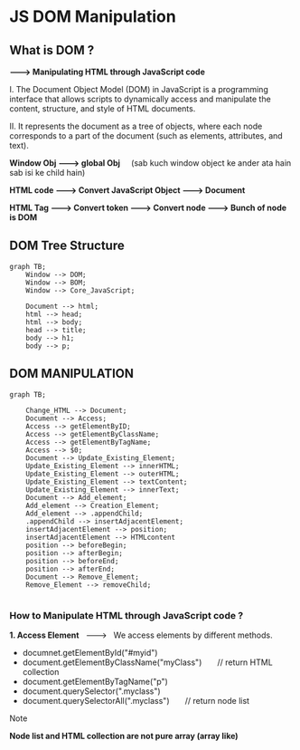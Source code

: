# JS DOM Manipulation 

## What is DOM ?

**---> Manipulating HTML through JavaScript code**

I. The Document Object Model (DOM) in JavaScript is a programming interface that allows scripts to dynamically access and manipulate the content, structure, and style of HTML documents. 

II. It represents the document as a tree of objects, where each node corresponds to a part of the document (such as elements, attributes, and text).



**Window Obj ---> global Obj** &nbsp;  &nbsp;    (sab kuch window object ke ander ata hain sab isi ke child hain)

**HTML code ---> Convert JavaScript Object  ---> Document**

**HTML Tag  ---> Convert token ---> Convert node ---> Bunch of node is DOM**

## DOM Tree Structure

```mermaid
graph TB;
    Window --> DOM;
    Window --> BOM;
    Window --> Core_JavaScript;
    
    Document --> html;
    html --> head;
    html --> body;
    head --> title;
    body --> h1;
    body --> p;
```

## DOM MANIPULATION  



```mermaid
graph TB;

    Change_HTML --> Document;
    Document --> Access;
    Access --> getElementByID;
    Access --> getElementByClassName;
    Access --> getElementByTagName;
    Access --> $0;
    Document --> Update_Existing_Element;
    Update_Existing_Element --> innerHTML;
    Update_Existing_Element --> outerHTML;
    Update_Existing_Element --> textContent;
    Update_Existing_Element --> innerText;
    Document --> Add_element;
    Add_element --> Creation_Element;
    Add_element --> .appendChild;
    .appendChild --> insertAdjacentElement;
    insertAdjacentElement --> position;
    insertAdjacentElement --> HTMLcontent
    position --> beforeBegin;
    position --> afterBegin;
    position --> beforeEnd;
    position --> afterEnd;
    Document --> Remove_Element;
    Remove_Element --> removeChild;


```
### How to Manipulate HTML through JavaScript code ?

**1. Access Element** &nbsp; ---> &nbsp; We access elements by different methods.

- documnet.getElementById("#myid")
- document.getElementByClassName("myClass") &nbsp; &nbsp; &nbsp; // return HTML collection
- document.getElementByTagName("p")
- document.querySelector(".myclass")
- document.querySelectorAll(".myclass") &nbsp; &nbsp; &nbsp; // return node list

>[!NOTE]
> **Node list and HTML collection are not pure array (array like)**






